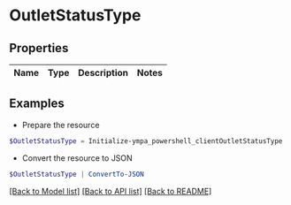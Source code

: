 # OutletStatusType
## Properties

Name | Type | Description | Notes
------------ | ------------- | ------------- | -------------

## Examples

- Prepare the resource
```powershell
$OutletStatusType = Initialize-ympa_powershell_clientOutletStatusType 
```

- Convert the resource to JSON
```powershell
$OutletStatusType | ConvertTo-JSON
```

[[Back to Model list]](../README.md#documentation-for-models) [[Back to API list]](../README.md#documentation-for-api-endpoints) [[Back to README]](../README.md)

